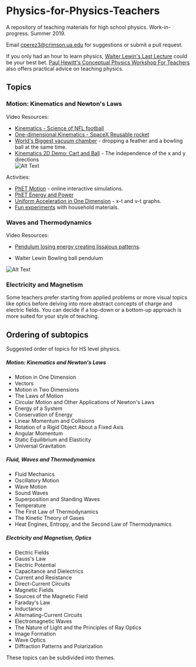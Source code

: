 # Physics-for-Physics-Teachers

A repository of teaching materials for high school physics.
Work-in-progress. Summer 2019.

Email <cperez3@crimson.ua.edu> for suggestions or submit a pull request.

If you only had an hour to learn physics, [Walter Lewin's Last Lecture](https://www.youtube.com/watch?v=4OyyWwpwxR8) could be your best bet. [Paul Hewitt's Conceptual Physics Workshop For Teachers](https://www.youtube.com/watch?v=jB6UBlzpklc) also offers practical advice on teaching physics.

## Topics
### Motion: Kinematics and Newton's Laws

Video Resources: <br>
- [Kinematics - Science of NFL football](https://www.youtube.com/watch?v=VrDFqmhTTVQ)
- [One-dimensional Kinematics - SpaceX Reusable rocket](https://www.youtube.com/watch?v=bkbG8BJsInE) <br>
-  [World's Biggest vacuum chamber](https://www.youtube.com/watch?v=E43-CfukEgs) - dropping a feather and a bowling ball at the same time.  <br>
-  [Kinematics 2D Demo: Cart and Ball](https://www.youtube.com/watch?v=CDf_0fPbNos) - The independence of the x and y directions  <br>
![Alt Text](http://gifgifmagazine.com/wp-content/uploads/2019/04/tranbolina-i-kamion.gif)

Activities:
-  [PhET Motion](https://phet.colorado.edu/en/simulations/category/physics/motion) - online interactive simulations. <br>
- [PhET Energy and Power](https://phet.colorado.edu/en/simulations/category/physics/work-energy-and-power)
- [Uniform Acceleration in One Dimension](https://www.geogebra.org/m/bV3nXswB#material/d7vZRB8r) - x-t and v-t graphs.
- [Fun experiments](https://www.youtube.com/watch?v=ILhckx1zGXw) with household materials.

### Waves and Thermodynamics

Video Resources: <br>
- [Pendulum losing energy creating lissajous patterns](https://www.youtube.com/watch?v=uPbzhxYTioM).
<!-- - Pendulum various lengths

![Alt Text](https://media.giphy.com/media/KrzvaTeFSvUk0/giphy.gif) -->
- Walter Lewin Bowling ball pendulum

![Alt Text](https://media.giphy.com/media/OYlqYt3kQKvJe/giphy.gif)

### Electricity and Magnetism

Some teachers prefer starting from applied problems or more visual topics like optics before delving into more abstract concepts of charge and electric fields. You can decide if a top-down or a bottom-up approach is more suited for your style of teaching.

## Ordering of subtopics
Suggested order of topics for HS level physics.
##### Motion: Kinematics and Newton's Laws
-  Motion in One Dimension  <br>
-  Vectors  <br>
-  Motion in Two Dimensions    <br>
-  The Laws of Motion    <br>
-  Circular Motion and Other Applications of Newton's Laws  <br>
-  Energy of a System  <br>
-  Conservation of Energy  <br>
-  Linear Momentum and Collisions  <br>
-  Rotation of a Rigid Object About a Fixed Axis  <br>
-  Angular Momentum  <br>
-  Static Equilibrium and Elasticity  <br>
-  Universal Gravitation  <br>
##### Fluid, Waves and Thermodynamics
-  Fluid Mechanics  <br>
-  Oscillatory Motion  <br>
-  Wave Motion  <br>
-  Sound Waves  <br>
-  Superposition and Standing Waves  <br>
-  Temperature  <br>
-  The First Law of Thermodynamics  <br>
-  The Kinetic Theory of Gases  <br>
-  Heat Engines, Entropy, and the Second Law of Thermodynamics  <br>
##### Electricity and Magnetism, Optics
-  Electric Fields  <br>
-  Gauss's Law  <br>
-  Electric Potential  <br>
-  Capacitance and Dielectrics  <br>
-  Current and Resistance  <br>
-  Direct-Current Circuits  <br>
-  Magnetic Fields  <br>
-  Sources of the Magnetic Field  <br>
-  Faraday's Law  <br>
-  Inductance  <br>
-  Alternating-Current Circuits  <br>
-  Electromagnetic Waves  <br>
-  The Nature of Light and the Principles of Ray Optics  <br>
-  Image Formation  <br>
-  Wave Optics  <br>
-  Diffraction Patterns and Polarization  <br>

These topics can be subdivided into themes.
